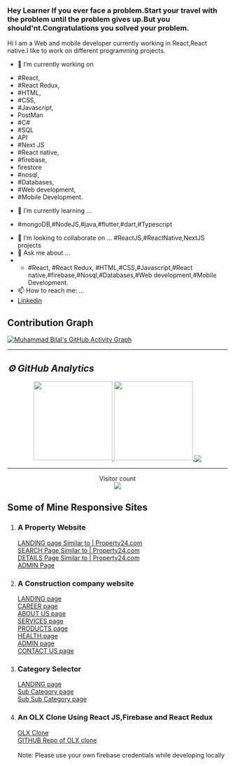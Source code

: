 ### Hey Learner If you ever face a problem.Start your travel with the problem until the problem gives up.But you should'nt.Congratulations you solved your problem.
<!--
**Muhammad-Bilal-7896/Muhammad-Bilal-7896** is a ✨ _special_ ✨ repository because its `README.md` (this file) appears on your GitHub profile.

Here are some ideas to get you started:

- 🔭 I’m currently working on #React,#React Redux,#HTML,#CSS,#Javascript,#React native,#firebase,#nosql,#Databases,#Web development,#Mobile Development.
- 🌱 I’m currently learning ...
- 👯 I’m looking to collaborate on ...
- 🤔 I’m looking for help with ...
- 💬 Ask me about ...
- 📫 How to reach me: ...
- 😄 Pronouns: ...
- ⚡ Fun fact: ...
-->
Hi I am a Web and mobile developer currently working in React,React native.I like to work on different programming projects.

- 🔭 I’m currently working on 
+ #React,
+ #React Redux,
+ #HTML,
+ #CSS,
+ #Javascript,
+ PostMan
+ #C#
+ #SQL
+ API
+ #Next JS
+ #React native,
+ #firebase,
+ firestore
+ #nosql,
+ #Databases,
+ #Web development,
+ #Mobile Development.
- 🌱 I’m currently learning ...
+ #mongoDB,#NodeJS,#java,#flutter,#dart,#Typescript
- 👯 I’m looking to collaborate on ...
 #ReactJS,#ReactNative,NextJS projects
- 💬 Ask me about ...
- + #React,
  #React Redux, #HTML,#CSS,#Javascript,#React native,#firebase,#Nosql,#Databases,#Web development,#Mobile Development.
- 📫 How to reach me: ...
- <a href="https://www.linkedin.com/in/muhammad-bilal-028843199/" >Linkedin</a>
<!-- - <a href="https://www.upwork.com/freelancers/~013a136c7081592898" >Upwork</a> -->

## Contribution Graph

[![Muhammad Bilal's GitHub Activity Graph](https://activity-graph.herokuapp.com/graph?username=Muhammad-Bilal-7896&theme=xcode)](https://github.com/Muhammad-Bilal-7896)

<hr/>
<h2><i>⚙️ GitHub Analytics</i></h2>
<p align="center">
  <a href="https://github.com/Muhammad-Bilal-7896"><span>
    <img height="180em" src="https://github-readme-stats.vercel.app/api?username=Muhammad-Bilal-7896&count_private=true&show_icons=true&theme=radical&&include_all_commits=true"/>
    <img height="180em" src="https://github-readme-stats-eight-theta.vercel.app/api/top-langs/?username=Muhammad-Bilal-7896&hide=assembly,css&layout=compact&langs_count=10&theme=radical"/>
    <img align="center" src="https://github-profile-summary-cards.vercel.app/api/cards/profile-details?username=Muhammad-Bilal-7896&theme=dracula" />
    </span></a>
</p>
<hr>
<p align="center"> 
  Visitor count<br>
  <img src="https://profile-counter.glitch.me/Muhammad-Bilal-7896/count.svg" />
</p>

<h2>Some of Mine Responsive Sites</h2>
<ol>
 <li>
  <h3> A Property Website </h3>
  <p align="left">
   <a href="https://pharmapedia-pakistan-7896.web.app/" title="A Property Website Similar to Property24.com">LANDING page Similar to | <a href="https://www.property24.com/">Property24.com</a><a/><br/>
       <a href="https://pharmapedia-pakistan-7896.web.app/search" title="A Property Website Similar to Property24.com">SEARCH Page Similar to | <a href="https://www.property24.com/for-sale/gauteng/1">Property24.com</a> <a/><br/>
           <a href="https://pharmapedia-pakistan-7896.web.app/details" title="A Property Website Similar to property24.com">DETAILS Page Similar to | <a href="https://www.property24.com/for-sale/montana/pretoria/gauteng/3984/110175881?plId=845468&plt=2">Property24.com</a>  </a>
            <br/>
               <a href="https://pharmapedia-pakistan-7896.web.app/admin" title="A Property Website Similar to property24.com">ADMIN Page<a/>
            <a/>
</p>
 </li>
   <li>
  <h3> A Construction company website </h3>
  <p align="left">
   <a href="https://alumtec.ca/" title="A Construction Company Website">LANDING page <a/><br/>
   <a href="https://alumtec.ca/career" title="A Construction Company Website">CAREER page <a/><br/>
   <a href="https://alumtec.ca/about" title="A Construction Company Website">ABOUT US page <a/><br/>
   <a href="https://alumtec.ca/services" title="A Construction Company Website">SERVICES page <a/><br/>
   <a href="https://alumtec.ca/products" title="A Construction Company Website">PRODUCTS page <a/><br/>
   <a href="https://alumtec.ca/health" title="A Construction Company Website">HEALTH page <a/><br/>
   <a href="https://alumtec.ca/admin" title="A Construction Company Website">ADMIN page <a/><br/>
   <a href="https://alumtec.ca/contact" title="A Construction Company Website">CONTACT US page <a/><br/>
</p>
 </li> 
       <li>
  <h3> Category Selector </h3>
  <p align="left">
   <a href="https://simplesite88.web.app/" title="Category Selector">LANDING page <a/><br/>
    <a href="https://simplesite88.web.app/Products/bio-plus%C2%AEProcessComponents" title="Category Selector">Sub Category page <a/><br/>
     <a href="https://simplesite88.web.app/Products/bio-plus%C2%AEProcessComponents/ProcessHoseAssemblies&HoseFittings" title="Category Selector">Sub Sub Category page <a/><br/>
</p>
 </li> 
      <li>
  <h3> An OLX Clone Using React JS,Firebase and React Redux </h3>
  <p align="left">
   <a href="https://fastsellat.web.app/" title="OLX clone Using Firebase and React JS">OLX Clone<a/></br>
    <a href="https://github.com/Muhammad-Bilal-7896/olx-clone" title="Github Repository of OLX clone Using Firebase and React JS">GITHUB Repo of OLX clone<a/></br></br>
    Note: Please use your own firebase credentials while developing locally
</p>
 
 </li> 
</ol>
